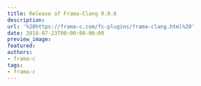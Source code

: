 ```yaml
---
title: Release of Frama-Clang 0.0.6
description:
url: '%20https://frama-c.com/fc-plugins/frama-clang.html%20'
date: 2018-07-23T00:00:00-00:00
preview_image:
featured:
authors:
- frama-c
tags:
- frama-c
---
```




